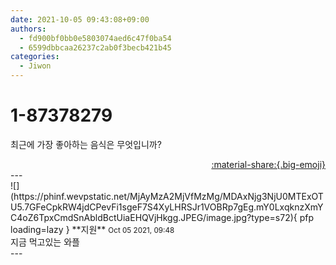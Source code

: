 ```yaml
---
date: 2021-10-05 09:43:08+09:00
authors:
  - fd900bf0bb0e5803074aed6c47f0ba54
  - 6599dbbcaa26237c2ab0f3becb421b45
categories:
  - Jiwon
---
```


# 1-87378279

<div class="post-container" markdown="1">
<div class="content-container md-sidebar__scrollwrap" markdown="1">

최근에 가장 좋아하는 음식은 무엇입니까?

</div>
</div>

<div style="text-align: right;" markdown="1">
<a href="https://weverse.io/fromis9/fanpost/1-87378279" style="text-align: right;">:material-share:{.big-emoji}</a>
</div>
---

<div class="comments-container md-sidebar__scrollwrap" markdown="1">
<div class="comment" markdown="1">
<div class='id-container' markdown="1">
![](https://phinf.wevpstatic.net/MjAyMzA2MjVfMzMg/MDAxNjg3NjU0MTExOTU5.7GFeCpkRW4jdCPevFi1sgeF7S4XyLHRSJr1VOBRp7gEg.mY0LxqknzXmYC4oZ6TpxCmdSnAbldBctUiaEHQVjHkgg.JPEG/image.jpg?type=s72){ pfp loading=lazy }
**<span class="artist">지원</span>** <small>Oct 05 2021, 09:48</small><br>
</div>
<div class='comment-body' markdown="1">
지금 먹고있는 와플
</div>
</div>
</div>
---
